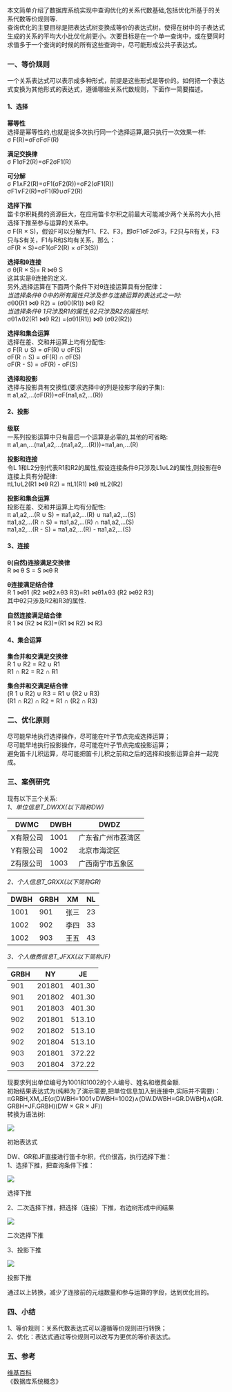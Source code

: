 本文简单介绍了数据库系统实现中查询优化的关系代数基础,包括优化所基于的关系代数等价规则等.  
查询优化的主要目标是把表达式树变换成等价的表达式树，使得在树中的子表达式生成的关系的平均大小比优化前更小。次要目标是在一个单一查询中，或在要同时求值多于一个查询的时候的所有这些查询中，尽可能形成公共子表达式。

### 一、等价规则

一个关系表达式可以表示成多种形式，前提是这些形式是等价的。如何把一个表达式变换为其他形式的表达式，遵循哪些关系代数规则，下面作一简要描述。

#### 1、选择

**幂等性**  
选择是幂等性的,也就是说多次执行同一个选择运算,跟只执行一次效果一样:  
σ F(R)=σFσFσF(R)

**满足交换律**  
σ F1σF2(R)=σF2σF1(R)

**可分解**  
σ F1∧F2(R)=σF1(σF2(R))=σF2(σF1(R))  
σF1∨F2(R)=σF1(R)∪σF2(R)

**选择下推**  
笛卡尔积耗费的资源巨大，在应用笛卡尔积之前最大可能减少两个关系的大小,把选择下推至参与运算的关系中。  
σ F(R × S)，假设F可以分解为F1、F2、F3，即σF1σF2σF3，F2只与R有关，F3只与S有关，F1与R和S均有关系，那么：  
σF(R × S)=σF1(σF2(R) × σF3(S))

**选择和θ连接**  
σ θ(R × S)= R ⋈θ S  
这其实是θ连接的定义.  
另外,选择运算在下面两个条件下对θ连接运算具有分配律：  
_当选择条件θ 0中的所有属性只涉及参与连接运算的表达式之一时:_  
σθ0(R1 ⋈θ R2) = (σθ0(R1)) ⋈θ R2  
_当选择条件θ 1只涉及R1的属性,θ2只涉及R2的属性时:_  
σθ1∧θ2(R1 ⋈θ R2) =(σθ1(R1)) ⋈θ (σθ2(R2))

**选择和集合运算**  
选择在差、交和并运算上均有分配性:  
σ F(R ∪ S) = σF(R) ∪ σF(S)  
σF(R ∩ S) = σF(R) ∩ σF(S)  
σF(R - S) = σF(R) - σF(S)

**选择和投影**  
选择与投影具有交换性(要求选择中的列是投影字段的子集):  
π a1,a2,...(σF(R))=σF(πa1,a2,...(R))

#### 2、投影

**级联**  
一系列投影运算中只有最后一个运算是必需的,其他的可省略:  
π a1,an,...(πa1,a2,...(πa1,a2,...(R)))=πa1,an,...(R)

**投影和连接**  
令L 1和L2分别代表R1和R2的属性,假设连接条件θ只涉及L1∪L2的属性,则投影在θ连接上具有分配律:  
πL1∪L2(R1 ⋈θ R2) = πL1(R1) ⋈θ πL2(R2)

**投影和集合运算**  
投影在差、交和并运算上均有分配性:  
π a1,a2,...(R ∪ S) = πa1,a2,...(R) ∪ πa1,a2,...(S)  
πa1,a2,...(R ∩ S) = πa1,a2,...(R) ∩ πa1,a2,...(S)  
πa1,a2,...(R - S) = πa1,a2,...(R) - πa1,a2,...(S)

#### 3、连接

**θ(自然)连接满足交换律**  
R ⋈ θ S = S ⋈θ R

**θ连接满足结合律**  
R 1 ⋈θ1 (R2 ⋈θ2∧θ3 R3)=R1 ⋈θ1∧θ3 (R2 ⋈θ2 R3)  
其中θ2只涉及R2和R3的属性.

**自然连接满足结合律**  
R 1 ⋈ (R2 ⋈ R3)=(R1 ⋈ R2) ⋈ R3

#### 4、集合运算

**集合并和交满足交换律**  
R 1 ∪ R2 = R2 ∪ R1  
R1 ∩ R2 = R2 ∩ R1

**集合并和交满足结合律**  
(R 1 ∪ R2) ∪ R3 = R1 ∪ (R2 ∪ R3)  
(R1 ∩ R2) ∩ R2 = R1 ∩ (R2 ∩ R3)

### 二、优化原则

尽可能早地执行选择操作，尽可能在叶子节点完成选择运算；  
尽可能早地执行投影操作，尽可能在叶子节点完成投影运算；  
避免笛卡儿积运算，尽可能把笛卡儿积之前和之后的选择和投影运算合并一起完成。

### 三、案例研究

现有以下三个关系:  
_1、单位信息T_DWXX(以下简称DW)_

DWMC | DWBH | DWDZ  
---|---|---  
X有限公司 | 1001 | 广东省广州市荔湾区  
Y有限公司 | 1002 | 北京市海淀区  
Z有限公司 | 1003 | 广西南宁市五象区  
  
_2、个人信息T_GRXX(以下简称GR)_

DWBH | GRBH | XM | NL  
---|---|---|---  
1001 | 901 | 张三 | 23  
1002 | 902 | 李四 | 33  
1002 | 903 | 王五 | 43  
  
_3、个人缴费信息T_JFXX(以下简称JF)_

GRBH | NY | JE  
---|---|---  
901 | 201801 | 401.30  
901 | 201802 | 401.30  
901 | 201803 | 401.30  
902 | 201801 | 513.10  
902 | 201802 | 513.10  
902 | 201804 | 513.10  
903 | 201801 | 372.22  
903 | 201804 | 372.22  
  
现要求列出单位编号为1001和1002的个人编号、姓名和缴费金额.  
初始结果表达式为(纯粹为了演示需要,把单位信息加入到连接中,实际并不需要)：  
πGRBH,XM,JE(σ(DWBH=1001∨DWBH=1002)∧(DW.DWBH=GR.DWBH)∧(GR.GRBH=JF.GRBH)(DW × GR
× JF))  
转换为语法树:  

![](https://upload-images.jianshu.io/upload_images/8194836-cf74bd8120ae5986.png)

初始表达式

  
DW、GR和JF直接进行笛卡尔积，代价很高，执行选择下推：  
1、选择下推，把查询条件下推：  

![](https://upload-images.jianshu.io/upload_images/8194836-7a1cc455a57c669e.png)

选择下推

  
2、二次选择下推，把选择（连接）下推，右边树形成中间结果  

![](https://upload-images.jianshu.io/upload_images/8194836-9898737a2bcca15b.png)

二次选择下推

  
3、投影下推  

![](https://upload-images.jianshu.io/upload_images/8194836-a7624a8e5d060259.png)

投影下推

  
通过以上转换，减少了连接前的元组数量和参与运算的字段，达到优化目的。

### 四、小结

1、等价规则：关系代数表达式可以遵循等价规则进行转换；  
2、优化：表达式通过等价规则可以改写为更优的等价表达式。

### 五、参考

[维基百科](https://zh.wikipedia.org/wiki/%E5%85%B3%E7%B3%BB%E4%BB%A3%E6%95%B0_\(%E6%95%B0%E6%8D%AE%E5%BA%93\))  
《数据库系统概念》

